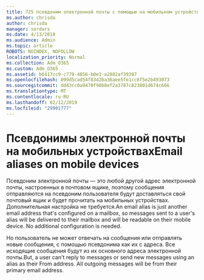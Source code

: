 ```yaml
---
title: 725 псевдоним электронной почты с помощью на мобильном устройстве
ms.author: chrisda
author: chrisda
manager: serdars
ms.date: 4/13/2018
ms.audience: Admin
ms.topic: article
ROBOTS: NOINDEX, NOFOLLOW
localization_priority: Normal
ms.collection: Adm_O365
ms.custom: Adm_O365
ms.assetid: b6417cc9-c779-4856-b0e1-a2882af39397
ms.openlocfilehash: 099d5cad54f8342ba36aee5fe1cc6f5e2b493073
ms.sourcegitcommit: dd43cc0a9470f98b8ef2a3787c823801d674c666
ms.translationtype: MT
ms.contentlocale: ru-RU
ms.lasthandoff: 02/12/2019
ms.locfileid: "29901777"
---
```

# <a name="email-aliases-on-mobile-devices"></a><span data-ttu-id="622e3-102">Псевдонимы электронной почты на мобильных устройствах</span><span class="sxs-lookup"><span data-stu-id="622e3-102">Email aliases on mobile devices</span></span>

<span data-ttu-id="622e3-p101">Псевдоним электронной почты — это любой другой адрес электронной почты, настроенных в почтовом ящике, поэтому сообщения отправляются на псевдоним пользователя будут доставляться свой почтовый ящик и будет прочитать на мобильных устройствах. Дополнительная настройка не требуется.</span><span class="sxs-lookup"><span data-stu-id="622e3-p101">An email alias is just another email address that's configured on a mailbox, so messages sent to a user's alias will be delivered to their mailbox and will be readable on their mobile device. No additional configuration is needed.</span></span>
  
<span data-ttu-id="622e3-p102">Но пользователь не может отвечать на сообщения или отправлять новые сообщения, с помощью псевдонима как их с адреса. Все исходящие сообщения будут из их основного адреса электронной почты.</span><span class="sxs-lookup"><span data-stu-id="622e3-p102">But, a user can't reply to messages or send new messages using an alias as their From address. All outgoing messages will be from their primary email address.</span></span>
  

